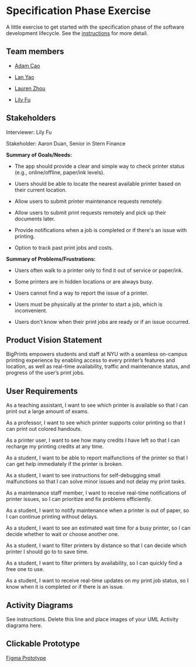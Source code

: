 # Specification Phase Exercise

A little exercise to get started with the specification phase of the software development lifecycle. See the [instructions](instructions.md) for more detail.

## Team members

- [Adam Cao](https://github.com/eth3r3aI)

- [Lan Yao](https://github.com/ziiiimu)

- [Lauren Zhou](https://github.com/laurenlz)

- [Lily Fu](https://github.com/fulily0325)

## Stakeholders

Interviewer: Lily Fu

Stakeholder: Aaron Duan, Senior in Stern Finance

**Summary of Goals/Needs:**

- The app should provide a clear and simple way to check printer status (e.g., online/offline, paper/ink levels).

- Users should be able to locate the nearest available printer based on their current location.

- Allow users to submit printer maintenance requests remotely.

- Allow users to submit print requests remotely and pick up their documents later.

- Provide notifications when a job is completed or if there's an issue with printing.

- Option to track past print jobs and costs.

**Summary of Problems/Frustrations:**

- Users often walk to a printer only to find it out of service or paper/ink.

- Some printers are in hidden locations or are always busy.

- Users cannot find a way to report the issue of a printer.

- Users must be physically at the printer to start a job, which is inconvenient.

- Users don’t know when their print jobs are ready or if an issue occurred.

## Product Vision Statement

BigPrints empowers students and staff at NYU with a seamless on-campus printing experience by enabling access to every printer’s features and location, as well as real-time availability, traffic and maintenance status, and progress of the user’s print jobs.

## User Requirements

As a teaching assistant, I want to see which printer is available so that I can print out a large amount of exams.

As a professor, I want to see which printer supports color printing so that I can print out colored handouts.

As a printer user, I want to see how many credits I have left so that I can recharge my printing credits at any time.

As a student, I want to be able to report malfunctions of the printer so that I can get help immediately if the printer is broken.

As a student, I want to see instructions for self-debugging small malfunctions so that I can solve minor issues and not delay my print tasks.

As a maintenance staff member, I want to receive real-time notifications of printer issues, so I can prioritize and fix problems efficiently.

As a student, I want to notify maintenance when a printer is out of paper, so I can continue printing without delays.

As a student, I want to see an estimated wait time for a busy printer, so I can decide whether to wait or choose another one.

As a student, I want to filter printers by distance so that I can decide which printer I should go to to save time.

As a student, I want to filter printers by availability, so I can quickly find a free one to use.

As a student, I want to receive real-time updates on my print job status, so I know when it is completed or if there is an issue.


## Activity Diagrams

See instructions. Delete this line and place images of your UML Activity diagrams here.

## Clickable Prototype

[Figma Prototype](https://www.figma.com/proto/etMKOY3n4WLb6vTWm4x9gD/biglegs?node-id=34-3&p=f&t=EGn73xsO2xxdpjFj-0&scaling=scale-down&content-scaling=fixed&page-id=0%3A1&starting-point-node-id=34%3A3)

